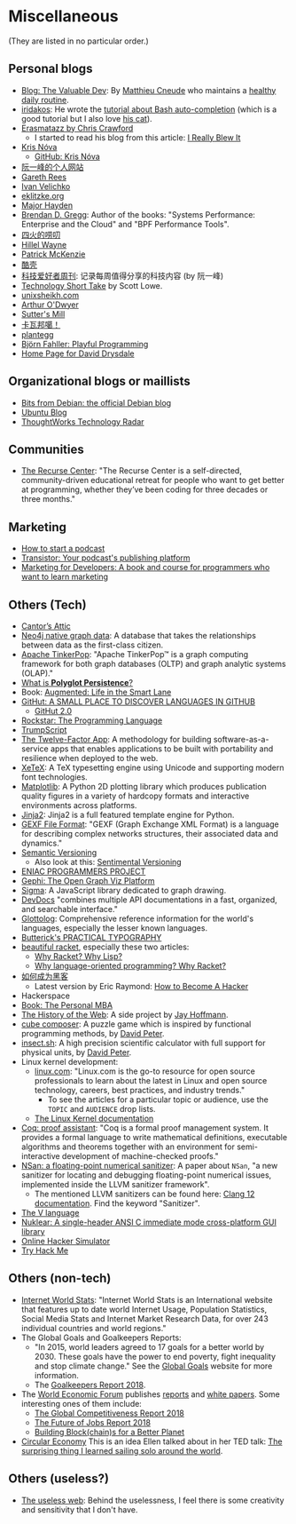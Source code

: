 # Miscellaneous

(They are listed in no particular order.)

## Personal blogs

- [Blog: The Valuable Dev](https://thevaluable.dev/): By [Matthieu Cneude](https://github.com/Phantas0s) who maintains a [healthy daily routine](https://thevaluable.dev/page/about/).
- [iridakos](https://iridakos.com/): He wrote the [tutorial about Bash auto-completion](https://iridakos.com/programming/2018/03/01/bash-programmable-completion-tutorial) (which is a good tutorial but I also love [his cat](https://iridakos.com/cats/2020/01/23/goodbye-irida)).
- [Erasmatazz by Chris Crawford](http://www.erasmatazz.com/index.html)
  - I started to read his blog from this article: [I Really Blew It](http://www.erasmatazz.com/personal/self/i-really-blew-it.html)
- [Kris Nóva](https://nivenly.com/)
  - [GitHub: Kris Nóva](https://github.com/kris-nova)
- [阮一峰的个人网站](https://www.ruanyifeng.com/home.html)
- [Gareth Rees](https://garethrees.org/)
- [Ivan Velichko](https://iximiuz.com/en/curated/)
- [eklitzke.org](https://eklitzke.org/)
- [Major Hayden](https://major.io/)
- [Brendan D. Gregg](http://www.brendangregg.com/): Author of the books: "Systems Performance: Enterprise and the Cloud" and "BPF Performance Tools".
- [四火的唠叨](https://www.raychase.net/)
- [Hillel Wayne](https://hillelwayne.com/)
- [Patrick McKenzie](https://www.kalzumeus.com/)
- [酷壳](https://coolshell.cn/)
- [科技爱好者周刊](https://github.com/ruanyf/weekly): 记录每周值得分享的科技内容 (by 阮一峰)
- [Technology Short Take](https://blog.scottlowe.org/) by Scott Lowe.
- [unixsheikh.com](https://unixsheikh.com/index.html)
- [Arthur O'Dwyer](https://quuxplusone.github.io/blog/)
- [Sutter's Mill](https://herbsutter.com/)
- [卡瓦邦噶！](https://www.kawabangga.com/)
- [plantegg](https://plantegg.github.io/)
- [Björn Fahller: Playful Programming](https://playfulprogramming.blogspot.com/)
- [Home Page for David Drysdale](https://www.lurklurk.org/)

## Organizational blogs or maillists

- [Bits from Debian: the official Debian blog](https://bits.debian.org/)
- [Ubuntu Blog](https://ubuntu.com/blog)
- [ThoughtWorks Technology Radar](https://www.thoughtworks.com/radar)

## Communities

- [The Recurse Center](https://www.recurse.com/): "The Recurse Center is a self-directed, community-driven educational retreat for people who want to get better at programming, whether they’ve been coding for three decades or three months."

## Marketing

- [How to start a podcast](https://transistor.fm/how-to-start-a-podcast/)
- [Transistor: Your podcast's publishing platform](https://transistor.fm/)
- [Marketing for Developers: A book and course for programmers who want to learn marketing](https://devmarketing.xyz/)

## Others (Tech)

- [Cantor’s Attic](https://neugierde.github.io/cantors-attic/)
- [Neo4j native graph data](https://neo4j.com/product/): A database that takes the relationships between data as the first-class citizen.
- [Apache TinkerPop](http://tinkerpop.apache.org/): "Apache TinkerPop™ is a graph computing framework for both graph databases (OLTP) and graph analytic systems (OLAP)."
- [What is **Polyglot Persistence**?](http://www.jamesserra.com/archive/2015/07/what-is-polyglot-persistence/)
- Book: [Augmented: Life in the Smart Lane](https://www.amazon.com/Augmented-Life-Smart-Brett-King/dp/9814634034)
- [GitHut: A SMALL PLACE TO DISCOVER LANGUAGES IN GITHUB](http://githut.info/)
  - [GitHut 2.0](https://madnight.github.io/githut/#/pull_requests/2018/1)
- [Rockstar: The Programming Language](https://github.com/dylanbeattie/rockstar)
- [TrumpScript](https://github.com/samshadwell/TrumpScript)
- [The Twelve-Factor App](https://12factor.net/): A methodology for building software-as-a-service apps that enables applications to be built with portability and resilience when deployed to the web.
- [XeTeX](https://en.wikipedia.org/wiki/XeTeX): A TeX typesetting engine using Unicode and supporting modern font technologies.
- [Matplotlib](https://matplotlib.org/): A Python 2D plotting library which produces publication quality figures in a variety of hardcopy formats and interactive environments across platforms.
- [Jinja2](http://jinja.pocoo.org/): Jinja2 is a full featured template engine for Python.
- [GEXF File Format](https://gephi.org/gexf/format/index.html): "GEXF (Graph Exchange XML Format) is a language for describing complex networks structures, their associated data and dynamics."
- [Semantic Versioning](https://semver.org/)
  - Also look at this: [Sentimental Versioning](http://sentimentalversioning.org/)
- [ENIAC PROGRAMMERS PROJECT](http://eniacprogrammers.org/)
- [Gephi: The Open Graph Viz Platform](https://gephi.org/)
- [Sigma](http://sigmajs.org/): A JavaScript library dedicated to graph drawing.
- [DevDocs](https://devdocs.io/) "combines multiple API documentations in a fast, organized, and searchable interface."
- [Glottolog](https://glottolog.org/): Comprehensive reference information for the world's languages, especially the lesser known languages.
- [Butterick's PRACTICAL TYPOGRAPHY](https://practicaltypography.com/)
- [beau­tiful racket](https://beautifulracket.com/), especially these two articles:
  - [Why Racket? Why Lisp?](https://beautifulracket.com/appendix/why-racket-why-lisp.html#so-really-whats-in-it-for-me-now)
  - [Why language-oriented programming? Why Racket?](https://beautifulracket.com/appendix/why-lop-why-racket.html)
- [如何成为黑客](https://gist.github.com/yaobinwen/e275b024b526e53790a75d2d6b62479b)
  - Latest version by Eric Raymond: [How to Become A Hacker](http://catb.org/~esr/faqs/hacker-howto.html)
- Hackerspace
- [Book: The Personal MBA](https://personalmba.com/)
- [The History of the Web](https://thehistoryoftheweb.com/): A side project by [Jay Hoffmann](https://twitter.com/jay_hoffmann).
- [cube composer](https://david-peter.de/cube-composer/): A puzzle game which is inspired by functional programming methods, by [David Peter](https://david-peter.de/).
- [insect.sh](https://insect.sh/): A high precision scientific calculator with full support for physical units, by [David Peter](https://david-peter.de/).
- Linux kernel development:
  - [linux.com](https://www.linux.com/): "Linux.com is the go-to resource for open source professionals to learn about the latest in Linux and open source technology, careers, best practices, and industry trends."
    - To see the articles for a particular topic or audience, use the `TOPIC` and `AUDIENCE` drop lists.
  - [The Linux Kernel documentation](https://www.kernel.org/doc/html/latest/)
- [Coq: proof assistant](https://github.com/coq/coq): "Coq is a formal proof management system. It provides a formal language to write mathematical definitions, executable algorithms and theorems together with an environment for semi-interactive development of machine-checked proofs."
- [NSan: a floating-point numerical sanitizer](https://dl.acm.org/doi/abs/10.1145/3446804.3446848): A paper about `NSan`, "a new sanitizer for locating and debugging floating-point numerical issues, implemented inside the LLVM sanitizer framework".
  - The mentioned LLVM sanitizers can be found here: [Clang 12 documentation](https://clang.llvm.org/docs/index.html). Find the keyword "Sanitizer".
- [The V language](https://vlang.io/)
- [Nuklear: A single-header ANSI C immediate mode cross-platform GUI library](https://github.com/Immediate-Mode-UI/Nuklear)
- [Online Hacker Simulator](https://hacker-simulator.com/)
- [Try Hack Me](https://tryhackme.com/)

## Others (non-tech)

- [Internet World Stats](https://internetworldstats.com/): "Internet World Stats is an International website that features up to date world Internet Usage, Population Statistics, Social Media Stats and Internet Market Research Data, for over 243 individual countries and world regions."
- The Global Goals and Goalkeepers Reports:
  - "In 2015, world leaders agreed to 17 goals for a better world by 2030. These goals have the power to end poverty, fight inequality and stop climate change." See the [Global Goals](https://www.globalgoals.org/) website for more information.
  - The [Goalkeepers Report 2018](https://www.gatesfoundation.org/goalkeepers/report).
- The [World Economic Forum](https://www.weforum.org/) publishes [reports](https://www.weforum.org/reports) and [white papers](https://www.weforum.org/whitepapers). Some interesting ones of them include:
  - [The Global Competitiveness Report 2018](https://www.weforum.org/reports/the-global-competitveness-report-2018)
  - [The Future of Jobs Report 2018](https://www.weforum.org/reports/the-future-of-jobs-report-2018)
  - [Building Block(chain)s for a Better Planet](https://www.weforum.org/reports/building-block-chain-for-a-better-planet)
- [Circular Economy](https://www.ellenmacarthurfoundation.org/circular-economy/concept)
    This is an idea Ellen talked about in her TED talk: [The surprising thing I learned sailing solo around the world](https://www.ted.com/talks/dame_ellen_macarthur_the_surprising_thing_i_learned_sailing_solo_around_the_world).

## Others (useless?)

- [The useless web](https://theuselessweb.com/): Behind the uselessness, I feel there is some creativity and sensitivity that I don't have.
